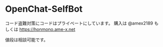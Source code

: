 # OpenChat-SelfBot

コード盗難対策にコードはプライベートにしています。 購入は @amex2189 もしくは https://honmono.ame-x.net

値段は相談可能です。